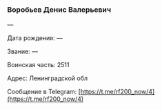 ### Воробьев Денис Валерьевич

—

Дата рождения: —

Звание: —

Воинская часть: 2511

Адрес: Ленинградской обл

Сообщение в Telegram: [https://t.me/rf200_now/4](https://t.me/rf200_now/4)
